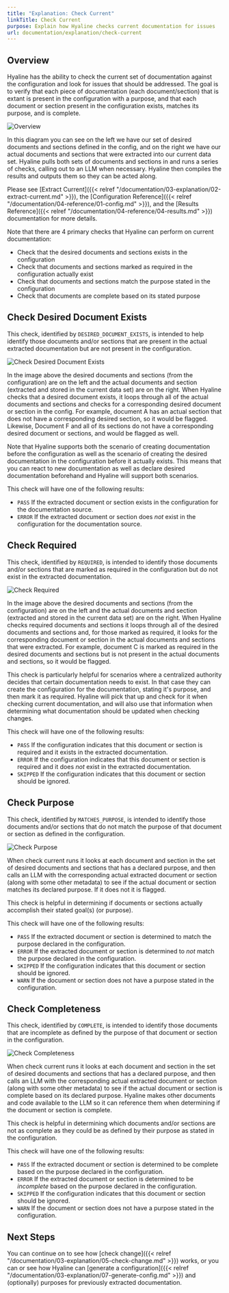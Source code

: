 ```yaml
---
title: "Explanation: Check Current"
linkTitle: Check Current
purpose: Explain how Hyaline checks current documentation for issues
url: documentation/explanation/check-current
---
```

## Overview
Hyaline has the ability to check the current set of documentation against the configuration and look for issues that should be addressed. The goal is to verify that each piece of documentation (each document/section) that is extant is present in the configuration with a purpose, and that each document or section present in the configuration exists, matches its purpose, and is complete.

![Overview](/documentation/03-explanation/_img/check-current-overview.svg)

In this diagram you can see on the left we have our set of desired documents and sections defined in the config, and on the right we have our actual documents and sections that were extracted into our current data set. Hyaline pulls both sets of documents and sections in and runs a series of checks, calling out to an LLM when necessary. Hyaline then compiles the results and outputs them so they can be acted along.

Please see [Extract Current]({{< relref "/documentation/03-explanation/02-extract-current.md" >}}), the [Configuration Reference]({{< relref "/documentation/04-reference/01-config.md" >}}), and the [Results Reference]({{< relref "/documentation/04-reference/04-results.md" >}}) documentation for more details.

Note that there are 4 primary checks that Hyaline can perform on current documentation:
* Check that the desired documents and sections exists in the configuration
* Check that documents and sections marked as required in the configuration actually exist
* Check that documents and sections match the purpose stated in the configuration
* Check that documents are complete based on its stated purpose

## Check Desired Document Exists
This check, identified by `DESIRED_DOCUMENT_EXISTS`, is intended to help identify those documents and/or sections that are present in the actual extracted documentation but are not present in the configuration.

![Check Desired Document Exists](/documentation/03-explanation/_img/check-current-desired-document-exists.svg)

In the image above the desired documents and sections (from the configuration) are on the left and the actual documents and section (extracted and stored in the current data set) are on the right. When Hyaline checks that a desired document exists, it loops through all of the actual documents and sections and checks for a corresponding desired document or section in the config. For example, document A has an actual section that does not have a corresponding desired section, so it would be flagged. Likewise, Document F and all of its sections do not have a corresponding desired document or sections, and would be flagged as well.

Note that Hyaline supports both the scenario of creating documentation before the configuration as well as the scenario of creating the desired documentation in the configuration before it actually exists. This means that you can react to new documentation as well as declare desired documentation beforehand and Hyaline will support both scenarios.

This check will have one of the following results:
* `PASS` If the extracted document or section exists in the configuration for the documentation source.
* `ERROR` If the extracted document or section does _not_ exist in the configuration for the documentation source.

## Check Required
This check, identified by `REQUIRED`, is intended to identify those documents and/or sections that are marked as required in the configuration but do not exist in the extracted documentation.

![Check Required](/documentation/03-explanation/_img/check-current-required.svg)

In the image above the desired documents and sections (from the configuration) are on the left and the actual documents and section (extracted and stored in the current data set) are on the right. When Hyaline checks required documents and sections it loops through all of the desired documents and sections and, for those marked as required, it looks for the corresponding document or section in the actual documents and sections that were extracted. For example, document C is marked as required in the desired documents and sections but is not present in the actual documents and sections, so it would be flagged.

This check is particularly helpful for scenarios where a centralized authority decides that certain documentation needs to exist. In that case they can create the configuration for the documentation, stating it's purpose, and then mark it as required. Hyaline will pick that up and check for it when checking current documentation, and will also use that information when determining what documentation should be updated when checking changes.

This check will have one of the following results:
* `PASS` If the configuration indicates that this document or section is required and it exists in the extracted documentation.
* `ERROR` If the configuration indicates that this document or section is required and it does _not_ exist in the extracted documentation.
* `SKIPPED` If the configuration indicates that this document or section should be ignored.

## Check Purpose
This check, identified by `MATCHES_PURPOSE`, is intended to identify those documents and/or sections that do not match the purpose of that document or section as defined in the configuration.

![Check Purpose](/documentation/03-explanation/_img/check-current-purpose.svg)

When check current runs it looks at each document and section in the set of desired documents and sections that has a declared purpose, and then calls an LLM with the corresponding actual extracted document or section (along with some other metadata) to see if the actual document or section matches its declared purpose. If it does not it is flagged.

This check is helpful in determining if documents or sections actually accomplish their stated goal(s) (or purpose). 

This check will have one of the following results:
* `PASS` If the extracted document or section is determined to match the purpose declared in the configuration.
* `ERROR` If the extracted document or section is determined to _not_ match the purpose declared in the configuration.
* `SKIPPED` If the configuration indicates that this document or section should be ignored.
* `WARN` If the document or section does not have a purpose stated in the configuration.

## Check Completeness
This check, identified by `COMPLETE`, is intended to identify those documents that are incomplete as defined by the purpose of that document or section in the configuration.

![Check Completeness](/documentation/03-explanation/_img/check-current-completeness.svg)

When check current runs it looks at each document and section in the set of desired documents and sections that has a declared purpose, and then calls an LLM with the corresponding actual extracted document or section (along with some other metadata) to see if the actual document or section is complete based on its declared purpose. Hyaline makes other documents and code available to the LLM so it can reference them when determining if the document or section is complete.

This check is helpful in determining which documents and/or sections are not as complete as they could be as defined by their purpose as stated in the configuration.

This check will have one of the following results:
* `PASS` If the extracted document or section is determined to be complete based on the purpose declared in the configuration.
* `ERROR` If the extracted document or section is determined to be _incomplete_ based on the purpose declared in the configuration.
* `SKIPPED` If the configuration indicates that this document or section should be ignored.
* `WARN` If the document or section does not have a purpose stated in the configuration.

## Next Steps
You can continue on to see how [check change]({{< relref "/documentation/03-explanation/05-check-change.md" >}}) works, or you can or see how Hyaline can [generate a configuration]({{< relref "/documentation/03-explanation/07-generate-config.md" >}}) and (optionally) purposes for previously extracted documentation.
